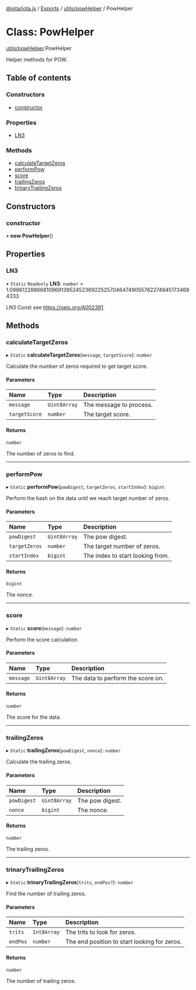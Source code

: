 [@iota/iota.js](../README.md) / [Exports](../modules.md) / [utils/powHelper](../modules/utils_powhelper.md) / PowHelper

# Class: PowHelper

[utils/powHelper](../modules/utils_powhelper.md).PowHelper

Helper methods for POW.

## Table of contents

### Constructors

- [constructor](utils_powhelper.powhelper.md#constructor)

### Properties

- [LN3](utils_powhelper.powhelper.md#ln3)

### Methods

- [calculateTargetZeros](utils_powhelper.powhelper.md#calculatetargetzeros)
- [performPow](utils_powhelper.powhelper.md#performpow)
- [score](utils_powhelper.powhelper.md#score)
- [trailingZeros](utils_powhelper.powhelper.md#trailingzeros)
- [trinaryTrailingZeros](utils_powhelper.powhelper.md#trinarytrailingzeros)

## Constructors

### constructor

• **new PowHelper**()

## Properties

### LN3

▪ `Static` `Readonly` **LN3**: `number` = 1.098612288668109691395245236922525704647490557822749451734694333

LN3 Const see https://oeis.org/A002391.

## Methods

### calculateTargetZeros

▸ `Static` **calculateTargetZeros**(`message`, `targetScore`): `number`

Calculate the number of zeros required to get target score.

#### Parameters

| Name | Type | Description |
| :------ | :------ | :------ |
| `message` | `Uint8Array` | The message to process. |
| `targetScore` | `number` | The target score. |

#### Returns

`number`

The number of zeros to find.

___

### performPow

▸ `Static` **performPow**(`powDigest`, `targetZeros`, `startIndex`): `bigint`

Perform the hash on the data until we reach target number of zeros.

#### Parameters

| Name | Type | Description |
| :------ | :------ | :------ |
| `powDigest` | `Uint8Array` | The pow digest. |
| `targetZeros` | `number` | The target number of zeros. |
| `startIndex` | `bigint` | The index to start looking from. |

#### Returns

`bigint`

The nonce.

___

### score

▸ `Static` **score**(`message`): `number`

Perform the score calculation.

#### Parameters

| Name | Type | Description |
| :------ | :------ | :------ |
| `message` | `Uint8Array` | The data to perform the score on. |

#### Returns

`number`

The score for the data.

___

### trailingZeros

▸ `Static` **trailingZeros**(`powDigest`, `nonce`): `number`

Calculate the trailing zeros.

#### Parameters

| Name | Type | Description |
| :------ | :------ | :------ |
| `powDigest` | `Uint8Array` | The pow digest. |
| `nonce` | `bigint` | The nonce. |

#### Returns

`number`

The trailing zeros.

___

### trinaryTrailingZeros

▸ `Static` **trinaryTrailingZeros**(`trits`, `endPos?`): `number`

Find the number of trailing zeros.

#### Parameters

| Name | Type | Description |
| :------ | :------ | :------ |
| `trits` | `Int8Array` | The trits to look for zeros. |
| `endPos` | `number` | The end position to start looking for zeros. |

#### Returns

`number`

The number of trailing zeros.
